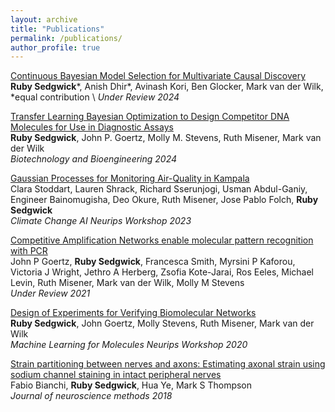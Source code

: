 ```yaml
---
layout: archive
title: "Publications"
permalink: /publications/
author_profile: true
---
```


[Continuous Bayesian Model Selection for Multivariate Causal Discovery](https://arxiv.org/abs/2411.10154) \
**Ruby Sedgwick***, Anish Dhir*, Avinash Kori, Ben Glocker, Mark van der Wilk, *equal contribution \ 
_Under Review 2024_

[Transfer Learning Bayesian Optimization to Design Competitor DNA Molecules for Use in Diagnostic Assays](http://doi.org/10.1002/bit.28854) \
**Ruby Sedgwick**, John P. Goertz, Molly M. Stevens, Ruth Misener, Mark van der Wilk \
_Biotechnology and Bioengineering 2024_

[Gaussian Processes for Monitoring Air-Quality in Kampala](https://arxiv.org/abs/2311.16625) \
Clara Stoddart, Lauren Shrack, Richard Sserunjogi, Usman Abdul-Ganiy, Engineer Bainomugisha, Deo Okure, Ruth Misener, Jose Pablo Folch, **Ruby Sedgwick** \
_Climate Change AI Neurips Workshop 2023_

[Competitive Amplification Networks enable molecular pattern recognition with PCR](https://www.biorxiv.org/content/10.1101/2023.06.29.546934.abstract) \
John P Goertz, **Ruby Sedgwick**, Francesca Smith, Myrsini P Kaforou, Victoria J Wright, Jethro A Herberg, Zsofia Kote-Jarai, Ros Eeles, Michael Levin, Ruth Misener, Mark van der Wilk, Molly M Stevens \
_Under Review 2021_

[Design of Experiments for Verifying Biomolecular Networks](https://arxiv.org/pdf/2011.10575) \
**Ruby Sedgwick**, John Goertz, Molly Stevens, Ruth Misener, Mark van der Wilk \
_Machine Learning for Molecules Neurips Workshop 2020_


[Strain partitioning between nerves and axons: Estimating axonal strain using sodium channel staining in intact peripheral nerves](https://www.sciencedirect.com/science/article/pii/S0165027018302371) \
Fabio Bianchi, **Ruby Sedgwick**, Hua Ye, Mark S Thompson \
_Journal of neuroscience methods 2018_
